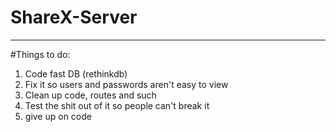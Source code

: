 # ShareX-Server

---

#Things to do:

1. Code fast DB (rethinkdb)
2. Fix it so users and passwords aren't easy to view
3. Clean up code, routes and such
4. Test the shit out of it so people can't break it
5. give up on code
